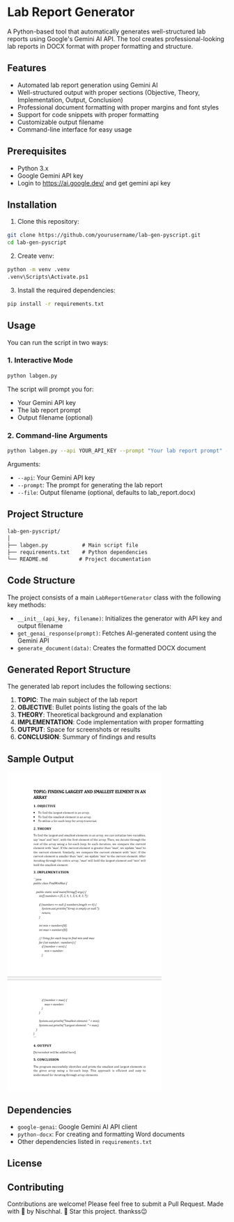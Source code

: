 # Lab Report Generator

A Python-based tool that automatically generates well-structured lab reports using Google's Gemini AI API. The tool creates professional-looking lab reports in DOCX format with proper formatting and structure.

## Features

- Automated lab report generation using Gemini AI
- Well-structured output with proper sections (Objective, Theory, Implementation, Output, Conclusion)
- Professional document formatting with proper margins and font styles
- Support for code snippets with proper formatting
- Customizable output filename
- Command-line interface for easy usage

## Prerequisites

- Python 3.x
- Google Gemini API key
- Login to https://ai.google.dev/ and get gemini api key

## Installation

1. Clone this repository:
```bash
git clone https://github.com/yourusername/lab-gen-pyscript.git
cd lab-gen-pyscript
```

2. Create venv:
```bash
python -m venv .venv
.venv\Scripts\Activate.ps1
```

3. Install the required dependencies:
```bash
pip install -r requirements.txt
```

## Usage

You can run the script in two ways:

### 1. Interactive Mode
```bash
python labgen.py
```
The script will prompt you for:
- Your Gemini API key
- The lab report prompt
- Output filename (optional)

### 2. Command-line Arguments
```bash
python labgen.py --api YOUR_API_KEY --prompt "Your lab report prompt" --file output.docx
```

Arguments:
- `--api`: Your Gemini API key
- `--prompt`: The prompt for generating the lab report
- `--file`: Output filename (optional, defaults to lab_report.docx)

## Project Structure

```
lab-gen-pyscript/
│
├── labgen.py           # Main script file
├── requirements.txt    # Python dependencies
└── README.md          # Project documentation
```

## Code Structure

The project consists of a main `LabReportGenerator` class with the following key methods:

- `__init__(api_key, filename)`: Initializes the generator with API key and output filename
- `get_genai_response(prompt)`: Fetches AI-generated content using the Gemini API
- `generate_document(data)`: Creates the formatted DOCX document

## Generated Report Structure

The generated lab report includes the following sections:

1. **TOPIC**: The main subject of the lab report
2. **OBJECTIVE**: Bullet points listing the goals of the lab
3. **THEORY**: Theoretical background and explanation
4. **IMPLEMENTATION**: Code implementation with proper formatting
5. **OUTPUT**: Space for screenshots or results
6. **CONCLUSION**: Summary of findings and results

## Sample Output

![alt text](<Screenshot 2025-09-10 102910.png>)

## Dependencies

- `google-genai`: Google Gemini AI API client
- `python-docx`: For creating and formatting Word documents
- Other dependencies listed in `requirements.txt`

## License



## Contributing

Contributions are welcome! Please feel free to submit a Pull Request.
Made with 💖 by Nischhal. 🌟 Star this project. thankss😉